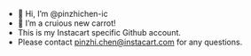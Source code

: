 - 👋 Hi, I’m @pinzhichen-ic
- 👀 I’m a cruious new carrot!
- This is my Instacart specific Github account.
- Please contact pinzhi.chen@instacart.com for any questions.

<!---
pinzhichen-ic/pinzhichen-ic is a ✨ special ✨ repository because its `README.md` (this file) appears on your GitHub profile.
You can click the Preview link to take a look at your changes.
--->
